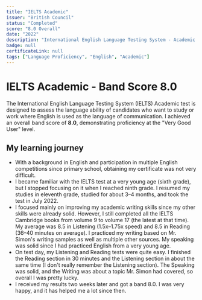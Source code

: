 ```yaml
---
title: "IELTS Academic"
issuer: "British Council"
status: "Completed"
score: "8.0 Overall"
date: "2022"
description: "International English Language Testing System - Academic module with an overall band score of 8.0."
badge: null
certificateLink: null
tags: ["Language Proficiency", "English", "Academic"]
---
```


# IELTS Academic - Band Score 8.0

The International English Language Testing System (IELTS) Academic test is designed to assess the language ability of candidates who want to study or work where English is used as the language of communication. I achieved an overall band score of **8.0**, demonstrating proficiency at the "Very Good User" level.

## My learning journey

- With a background in English and participation in multiple English competitions since primary school, obtaining my certificate was not very difficult.
- I became familiar with the IELTS test at a very young age (sixth grade), but I stopped focusing on it when I reached ninth grade. I resumed my studies in eleventh grade, studied for about 3–4 months, and took the test in July 2022.
- I focused mainly on improving my academic writing skills since my other skills were already solid. However, I still completed all the IELTS Cambridge books from volume 9 to volume 17 (the latest at that time). My average was 8.5 in Listening (1.5x–1.75x speed) and 8.5 in Reading (36–40 minutes on average). I practiced my writing based on Mr. Simon's writing samples as well as multiple other sources. My speaking was solid since I had practiced English from a very young age.
- On test day, my Listening and Reading tests were quite easy. I finished the Reading section in 30 minutes and the Listening section in about the same time (I don't really remember the Listening section). The Speaking was solid, and the Writing was about a topic Mr. Simon had covered, so overall I was pretty lucky.
- I received my results two weeks later and got a band 8.0. I was very happy, and it has helped me a lot since then.